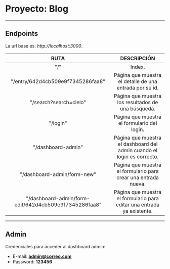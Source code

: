 # Proyecto: Blog

---

## Endpoints

La url base es: *http://localhost:3000*.

|                        **RUTA**                       |                             **DESCRIPCIÓN**                            |
|:-----------------------------------------------------:|:----------------------------------------------------------------------:|
| "/"                                                   | Index.                                                                 |
| "/entry/642d4cb509e9f7345286faa8"                     | Página que muestra el detalle de una entrada por su id.                |
| "/search?search=cielo"                                | Página que muestra los resultados de una búsqueda.                     |
| "/login"                                              | Página que muestra el formulario del login.                            |
| "/dashboard-admin"                                    | Página que muestra el dashboard del admin cuando el login es correcto. |
| "/dashboard-admin/form-new"                           | Página que muestra el formulario para crear una entrada nueva.         |
| "/dashboard-admin/form-edit/642d4cb509e9f7345286faa8" | Página que muestra el formulario para editar una entrada ya existente. |

---

## Admin

Credenciales para acceder al dashboard admin:
- E-mail: **admin@correo.com**
- Password: **123456**
